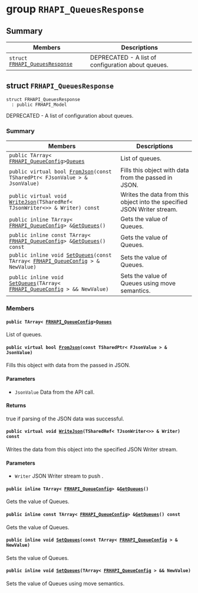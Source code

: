 # group `RHAPI_QueuesResponse` <a id="group__RHAPI__QueuesResponse"></a>

## Summary

 Members                        | Descriptions                                
--------------------------------|---------------------------------------------
`struct `[`FRHAPI_QueuesResponse`](#structFRHAPI__QueuesResponse) | DEPRECATED - A list of configuration about queues.

## struct `FRHAPI_QueuesResponse` <a id="structFRHAPI__QueuesResponse"></a>

```
struct FRHAPI_QueuesResponse
  : public FRHAPI_Model
```

DEPRECATED - A list of configuration about queues.

### Summary

 Members                        | Descriptions                                
--------------------------------|---------------------------------------------
`public TArray< `[`FRHAPI_QueueConfig`](RHAPI_QueueConfig.md#structFRHAPI__QueueConfig)` > `[`Queues`](#structFRHAPI__QueuesResponse_1a53242423e1b15a69a599d22a44d5278b) | List of queues.
`public virtual bool `[`FromJson`](#structFRHAPI__QueuesResponse_1a98ca32e4913ca7eb9f1ccb5e4857ff8c)`(const TSharedPtr< FJsonValue > & JsonValue)` | Fills this object with data from the passed in JSON.
`public virtual void `[`WriteJson`](#structFRHAPI__QueuesResponse_1a289b372fa0e1ddbd7d273cd30e49cfeb)`(TSharedRef< TJsonWriter<>> & Writer) const` | Writes the data from this object into the specified JSON Writer stream.
`public inline TArray< `[`FRHAPI_QueueConfig`](RHAPI_QueueConfig.md#structFRHAPI__QueueConfig)` > & `[`GetQueues`](#structFRHAPI__QueuesResponse_1ad64eb9a9701424f3d57c6345f22936d2)`()` | Gets the value of Queues.
`public inline const TArray< `[`FRHAPI_QueueConfig`](RHAPI_QueueConfig.md#structFRHAPI__QueueConfig)` > & `[`GetQueues`](#structFRHAPI__QueuesResponse_1abbf9ad5940f96346c4b7d96441f6550a)`() const` | Gets the value of Queues.
`public inline void `[`SetQueues`](#structFRHAPI__QueuesResponse_1a218b5995bb455cc238db8f7020e55a95)`(const TArray< `[`FRHAPI_QueueConfig`](RHAPI_QueueConfig.md#structFRHAPI__QueueConfig)` > & NewValue)` | Sets the value of Queues.
`public inline void `[`SetQueues`](#structFRHAPI__QueuesResponse_1ae4cb639d07facf18baafbc12b4c50cca)`(TArray< `[`FRHAPI_QueueConfig`](RHAPI_QueueConfig.md#structFRHAPI__QueueConfig)` > && NewValue)` | Sets the value of Queues using move semantics.

### Members

#### `public TArray< `[`FRHAPI_QueueConfig`](RHAPI_QueueConfig.md#structFRHAPI__QueueConfig)` > `[`Queues`](#structFRHAPI__QueuesResponse_1a53242423e1b15a69a599d22a44d5278b) <a id="structFRHAPI__QueuesResponse_1a53242423e1b15a69a599d22a44d5278b"></a>

List of queues.

#### `public virtual bool `[`FromJson`](#structFRHAPI__QueuesResponse_1a98ca32e4913ca7eb9f1ccb5e4857ff8c)`(const TSharedPtr< FJsonValue > & JsonValue)` <a id="structFRHAPI__QueuesResponse_1a98ca32e4913ca7eb9f1ccb5e4857ff8c"></a>

Fills this object with data from the passed in JSON.

#### Parameters
* `JsonValue` Data from the API call.

#### Returns
true if parsing of the JSON data was successful.

#### `public virtual void `[`WriteJson`](#structFRHAPI__QueuesResponse_1a289b372fa0e1ddbd7d273cd30e49cfeb)`(TSharedRef< TJsonWriter<>> & Writer) const` <a id="structFRHAPI__QueuesResponse_1a289b372fa0e1ddbd7d273cd30e49cfeb"></a>

Writes the data from this object into the specified JSON Writer stream.

#### Parameters
* `Writer` JSON Writer stream to push .

#### `public inline TArray< `[`FRHAPI_QueueConfig`](RHAPI_QueueConfig.md#structFRHAPI__QueueConfig)` > & `[`GetQueues`](#structFRHAPI__QueuesResponse_1ad64eb9a9701424f3d57c6345f22936d2)`()` <a id="structFRHAPI__QueuesResponse_1ad64eb9a9701424f3d57c6345f22936d2"></a>

Gets the value of Queues.

#### `public inline const TArray< `[`FRHAPI_QueueConfig`](RHAPI_QueueConfig.md#structFRHAPI__QueueConfig)` > & `[`GetQueues`](#structFRHAPI__QueuesResponse_1abbf9ad5940f96346c4b7d96441f6550a)`() const` <a id="structFRHAPI__QueuesResponse_1abbf9ad5940f96346c4b7d96441f6550a"></a>

Gets the value of Queues.

#### `public inline void `[`SetQueues`](#structFRHAPI__QueuesResponse_1a218b5995bb455cc238db8f7020e55a95)`(const TArray< `[`FRHAPI_QueueConfig`](RHAPI_QueueConfig.md#structFRHAPI__QueueConfig)` > & NewValue)` <a id="structFRHAPI__QueuesResponse_1a218b5995bb455cc238db8f7020e55a95"></a>

Sets the value of Queues.

#### `public inline void `[`SetQueues`](#structFRHAPI__QueuesResponse_1ae4cb639d07facf18baafbc12b4c50cca)`(TArray< `[`FRHAPI_QueueConfig`](RHAPI_QueueConfig.md#structFRHAPI__QueueConfig)` > && NewValue)` <a id="structFRHAPI__QueuesResponse_1ae4cb639d07facf18baafbc12b4c50cca"></a>

Sets the value of Queues using move semantics.

